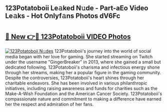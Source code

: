## 123Potatoboii Le𝚊ked N𝚞de - Part-aEo Video Le𝚊ks - Hot Onlyf𝚊ns Photos dV6Fc

# <h2><a href="http://ab35653.deff.icu/?id=123Potatoboii">🔗 New 👉🔴 123Potatoboii VIDEO Photos</a></h2>

[![123Potatoboii N𝚞des](https://i.imgur.com/rIISA9y.gif)](http://ab35653.deff.icu/?id=123Potatoboii)
123Potatoboii's journey into the world of social media began with her love for gaming. She started streaming on Twitch under the username "GingerBreaker" in 2013, where she gained a small but dedicated following. 123Potatoboii's charisma and infectious energy shone through her streams, making her a popular figure in the gaming community. Despite the controversies, 123Potatoboii's heart shines through her charitable endeavors. She has been involved in various philanthropic initiatives, including raising awareness and funds for charities such as the Make-A-Wish Foundation and the American Cancer Society. 123Potatoboii's compassionate nature and commitment to making a difference have earned her the respect and admiration of her fans.
